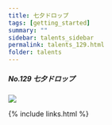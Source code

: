 ```yaml
---
title: 七夕ドロップ
tags: [getting_started]
summary: ""
sidebar: talents_sidebar
permalink: talents_129.html
folder: talents
---
```



##### No.129 七夕ドロップ

![](https://yt3.ggpht.com/ytc/AKedOLTbCtN02EVfFE-YogZWgxCbRLhByR3LD-ACoef0xg=s176-c-k-c0x00ffffff-no-rj)






{% include links.html %}
